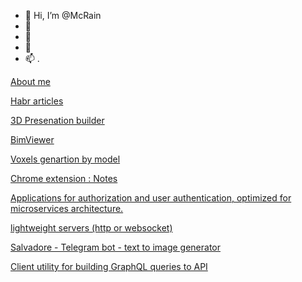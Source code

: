 - 👋 Hi, I’m @McRain
- 👀 
- 🌱 
- 💞️ 
- 📫 .


[About me](https://iam.reneos.com/)

[Habr articles](https://habr.com/ru/users/McRain/articles/)
  
[3D Presenation builder](https://github.com/McRain/slider)

[BimViewer](https://github.com/McRain/bim)

[Voxels genartion by model](https://voxelgen.reneos.com/)

[Chrome extension : Notes ](https://chromewebstore.google.com/detail/ecjnfhhalochinmpoikmpidnhbblmgdf?utm_source=git_page)

[Applications for authorization and user authentication, optimized for microservices architecture.](https://github.com/McRain/reneos.auth)

[lightweight servers (http or websocket)](https://github.com/McRain/reneos.server)

[Salvadore - Telegram bot - text to image generator](https://t.me/salvadore_bot)

[Client utility for building GraphQL queries to API](https://github.com/McRain/reneos.gqlc)


<!---
McRain/McRain is a ✨ special ✨ repository because its `README.md` (this file) appears on your GitHub profile.
You can click the Preview link to take a look at your changes.
--->
